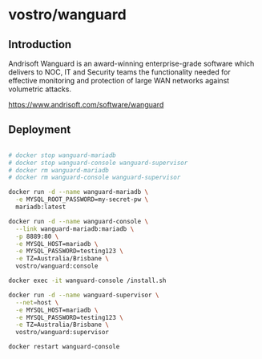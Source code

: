 # vostro/wanguard

## Introduction

Andrisoft Wanguard is an award-winning enterprise-grade software which delivers to NOC, IT and Security teams the functionality needed for effective monitoring and protection of large WAN networks against volumetric attacks.

https://www.andrisoft.com/software/wanguard

## Deployment

```bash

# docker stop wanguard-mariadb
# docker stop wanguard-console wanguard-supervisor
# docker rm wanguard-mariadb
# docker rm wanguard-console wanguard-supervisor

docker run -d --name wanguard-mariadb \
  -e MYSQL_ROOT_PASSWORD=my-secret-pw \
  mariadb:latest

docker run -d --name wanguard-console \
  --link wanguard-mariadb:mariadb \
  -p 8889:80 \
  -e MYSQL_HOST=mariadb \
  -e MYSQL_PASSWORD=testing123 \
  -e TZ=Australia/Brisbane \
  vostro/wanguard:console

docker exec -it wanguard-console /install.sh

docker run -d --name wanguard-supervisor \
  --net=host \
  -e MYSQL_HOST=mariadb \
  -e MYSQL_PASSWORD=testing123 \
  -e TZ=Australia/Brisbane \
  vostro/wanguard:supervisor

docker restart wanguard-console

```
